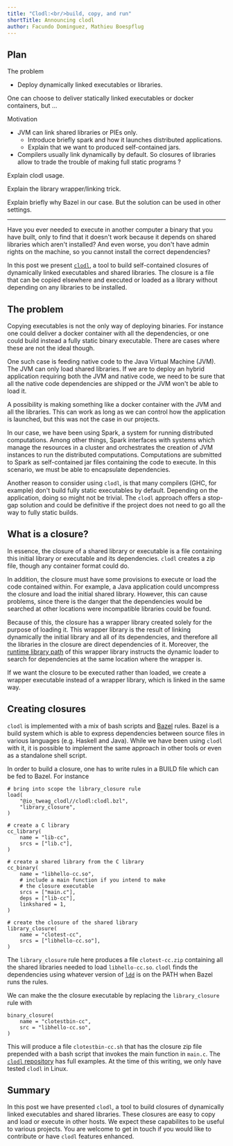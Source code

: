 ```yaml
---
title: "Clodl:<br/>build, copy, and run"
shortTitle: Announcing clodl
author: Facundo Dominguez, Mathieu Boespflug
---
```


## Plan

The problem
 * Deploy dynamically linked executables or libraries.

One can choose to deliver statically linked executables
or docker containers, but ...

Motivation
 * JVM can link shared libraries or PIEs only.
   * Introduce briefly spark and how it launches distributed applications.
   * Explain that we want to produced self-contained jars.
 * Compilers usually link dynamically by default. So closures of
   libraries allow to trade the trouble of making full static
   programs ?

Explain clodl usage.

Explain the library wrapper/linking trick.

Explain briefly why Bazel in our case. But the solution can be
used in other settings.

---

Have you ever needed to execute in another computer a binary that you
have built, only to find that it doesn't work because it depends on
shared libraries which aren't installed? And even worse, you don't have
admin rights on the machine, so you cannot install the correct dependencies?

In this post we present [`clodl`][clodl], a tool to build self-contained
closures of dynamically linked executables and shared libraries.
The closure is a file that can be copied elsewhere and executed
or loaded as a library without depending on any libraries to be
installed.

[clodl]: https://github.com/tweag/clodl

## The problem

Copying executables is not the only way of deploying binaries.
For instance one could deliver a docker container with all the
dependencies, or one could build instead a fully static binary
executable. There are cases where these are not the ideal though.

One such case is feeding native code to the Java Virtual Machine
(JVM). The JVM can only load shared libraries. If we are to deploy
an hybrid application requiring both the JVM and native code, we
need to be sure that all the native code dependencies are shipped
or the JVM won't be able to load it.

A possibility is making something like a docker container
with the JVM and all the libraries. This can work as long as we
can control how the application is launched, but this was not
the case in our projects.

In our case, we have been using Spark, a system for running distributed
computations. Among other things, Spark interfaces with systems which
manage the resources in a cluster and orchestrates the creation of JVM
instances to run the distributed computations. Computations are
submitted to Spark as self-contained jar files containing the code to
execute. In this scenario, we must be able to encapsulate dependencies.

Another reason to consider using `clodl`, is that many compilers (GHC, for example)
don't build fully static executables by default. Depending on
the application, doing so might not be trivial.
The `clodl` approach offers a stop-gap solution and could be
definitive if the project does not need to go all the way to
fully static builds.

## What is a closure?

In essence, the closure of a shared library or executable is a file
containing this initial library or executable and its dependencies.
`clodl` creates a zip file, though any container format could do.

In addition, the closure must have some provisions to execute or
load the code contained within. For example, a Java application could
uncompress the closure and load the initial shared library. However,
this can cause problems, since
there is the danger that the dependencies would be searched at other
locations were incompatible libraries could be found.

Because of this, the closure has a wrapper library created
solely for the purpose of loading it. This wrapper library is
the result of linking dynamically the initial library and all
of its dependencies, and therefore all the libraries in the
closure are direct dependencies of it. Moreover, the
[runtime library path][runpath]
of this wrapper library instructs the dynamic loader to search
for dependencies at the same location where the wrapper is.

[runpath]: http://man7.org/linux/man-pages/man1/ld.1.html

If we want the closure to be executed rather than loaded, we
create a wrapper executable instead of a wrapper
library, which is linked in the same way.

## Creating closures

`clodl` is implemented with a mix of bash scripts and [Bazel][bazel]
rules. Bazel is a build system which is able to express dependencies
between source files in various languages (e.g. Haskell and Java).
While we have been using `clodl` with it, it is possible to
implement the same approach in other tools or even as a standalone
shell script.

[bazel]: https://bazel.build

In order to build a closure, one has to write rules in a BUILD file
which can be fed to Bazel. For instance

```
# bring into scope the library_closure rule
load(
    "@io_tweag_clodl//clodl:clodl.bzl",
    "library_closure",
)

# create a C library
cc_library(
    name = "lib-cc",
    srcs = ["lib.c"],
)

# create a shared library from the C library
cc_binary(
    name = "libhello-cc.so",
	# include a main function if you intend to make
	# the closure executable
    srcs = ["main.c"],
    deps = ["lib-cc"],
    linkshared = 1,
)

# create the closure of the shared library
library_closure(
    name = "clotest-cc",
    srcs = ["libhello-cc.so"],
)
```

The `library_closure` rule here produces a file `clotest-cc.zip`
containing all the shared libraries needed to load `libhello-cc.so`.
`clodl` finds the dependencies using whatever version of [`ldd`][ldd] is on the
PATH when Bazel runs the rules.

[ldd]: http://man7.org/linux/man-pages/man1/ldd.1.html

We can make the the closure executable by replacing the
`library_closure` rule with
```
binary_closure(
    name = "clotestbin-cc",
    src = "libhello-cc.so",
)
```
This will produce a file `clotestbin-cc.sh` that has the closure zip
file prepended with a bash script that invokes the main function in
`main.c`. The [`clodl` repository][clodl] has full examples.
At the time of this writing, we only have tested `clodl` in Linux.

## Summary

In this post we have presented `clodl`, a tool to build closures of
dynamically linked executables and shared libraries. These closures
are easy to copy and load or execute in other hosts.
We expect these capabilites to be useful to various projects.
You are welcome to get in touch if you would like to contribute or have
`clodl` features enhanced.
